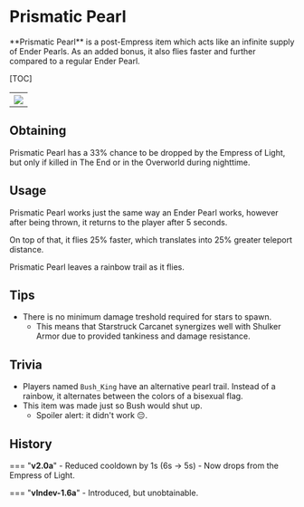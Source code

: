 # Prismatic Pearl

<div class="result kohara-infobox-grid" markdown>
<div markdown class="kohara-infobox-text">
**Prismatic Pearl** is a post-Empress item which acts like an infinite supply of Ender Pearls. As an added bonus, it also flies faster and further compared to a regular Ender Pearl.

[TOC]

</div>
<div class="kohara-infobox-table">
  <table id="kohara-infobox--item">
	<tr>
		<th colspan="2" class="kohara-infobox--top-image"><img src="../../../assets/items/prismatic_pearl.gif"></th>
	</tr>
</table>
</div>
</div>

## Obtaining
Prismatic Pearl has a 33% chance to be dropped by the Empress of Light, but only if killed in The End or in the Overworld during nighttime.

## Usage
Prismatic Pearl works just the same way an Ender Pearl works, however after being thrown, it returns to the player after 5 seconds.

On top of that, it flies 25% faster, which translates into 25% greater teleport distance.

Prismatic Pearl leaves a rainbow trail as it flies.

## Tips 
- There is no minimum damage treshold required for stars to spawn.
    - This means that Starstruck Carcanet synergizes well with Shulker Armor due to provided tankiness and damage resistance.

## Trivia
- Players named `Bush_King` have an alternative pearl trail. Instead of a rainbow, it alternates between the colors of a bisexual flag.
- This item was made just so Bush would shut up.
    - Spoiler alert: it didn't work :pensive:.

## History
=== "**v2.0a**"
    - Reduced cooldown by 1s (6s -> 5s)
    - Now drops from the Empress of Light.

=== "**vIndev-1.6a**"
    - Introduced, but unobtainable.
